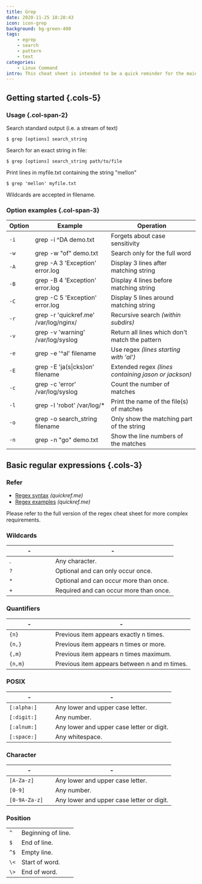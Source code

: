 ```yaml
---
title: Grep
date: 2020-11-25 18:28:43
icon: icon-grep
background: bg-green-400
tags: 
    - egrep
    - search
    - pattern
    - text
categories:
    - Linux Command
intro: This cheat sheet is intended to be a quick reminder for the main concepts involved in using the command line program grep and assumes you already understand its usage.
---
```


Getting started {.cols-5}
---------------

### Usage {.col-span-2}
Search standard output (i.e. a stream of text)
```shell script
$ grep [options] search_string
```

Search for an exact string in file:
```shell script
$ grep [options] search_string path/to/file
```

Print lines in myfile.txt containing the string "mellon"
```shell script
$ grep 'mellon' myfile.txt
```

Wildcards are accepted in filename.




### Option examples {.col-span-3}

| Option | Example                                    | Operation                                      |
|---------|-------------------------------------------|-------------------------------------------------|
| `-i`    | grep -i ^DA demo.txt                 | Forgets about case sensitivity                       |
| `-w`    | grep -w "of" demo.txt              | Search only for the full word                                 |
| `-A`    | grep -A 3 'Exception' error.log               | Display 3 lines after matching string           |
| `-B`    | grep -B 4 'Exception' error.log               | Display 4 lines before matching string          |
| `-C`    | grep -C 5 'Exception' error.log               | Display 5 lines around matching string          |
| `-r`    | grep -r 'quickref.me' /var/log/nginx/    | Recursive search _(within subdirs)_ |
| `-v`    | grep -v 'warning' /var/log/syslog       | Return all lines which don't match the pattern  |
| `-e`    | grep -e '^al' filename                    | Use regex _(lines starting with 'al')_                                      |
| `-E`    | grep -E 'ja(s\|cks)on' filename           | Extended regex _(lines containing jason or jackson)_                        |
| `-c`    | grep -c 'error' /var/log/syslog         | Count the number of matches                                 |
| `-l`    | grep -l 'robot' /var/log/*               | Print the name of the file(s) of matches                               |
| `-o`    | grep -o search_string filename                 | Only show the matching part of the string       |
| `-n`    | grep -n "go" demo.txt                | Show the line numbers of the matches                           |


Basic regular expressions {.cols-3}
---------------

### Refer
- [Regex syntax](/regex) _(quickref.me)_
- [Regex examples](/regex#regex-examples) _(quickref.me)_

Please refer to the full version of the regex cheat sheet for more complex requirements.

### Wildcards

| - | - |
|-----------------|----------------------------------------------|
| .               | Any character.                               |
| `?            ` | Optional and can only occur once.            |
| `*            ` | Optional and can occur more than once.       |
| `+            ` | Required and can occur more than once.       |

### Quantifiers

| - | - |
|-----------------|----------------------------------------------|
| `{n}          ` | Previous item appears exactly n times.       |
| `{n,}         ` | Previous item appears n times or more.       |
| `{,m}         ` | Previous item appears n times maximum.       |
| `{n,m}        ` | Previous item appears between n and m times. |

### POSIX
| - | - |
|-----------------|----------------------------------------------|
| `[:alpha:]   ` | Any lower and upper case letter.             |
| `[:digit:]   ` | Any number.                                  |
| `[:alnum:]   ` | Any lower and upper case letter or digit.    |
| `[:space:]    ` | Any whites­pace.                             |

### Character

| - | - |
|-----------------|----------------------------------------------|
| `[A-Z­a-z]    ` | Any lower and upper case letter.             |
| `[0-9]        ` | Any number.                                  |
| `[0-9­A-Z­a-z]` | Any lower and upper case letter or digit.    |


### Position

|    |                    |
|----|--------------------|
| `^ ` | Beginning of line. |
| `$ ` | End of line.       |
| `^$` | Empty line.        |
| `\<` | Start of word.     |
| `\>` | End of word.       |


